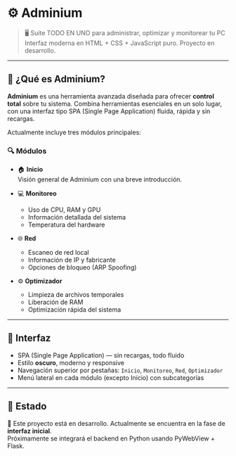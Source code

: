 # ⚙️ Adminium

> 🖥️ Suite TODO EN UNO para administrar, optimizar y monitorear tu PC  
> Interfaz moderna en HTML + CSS + JavaScript puro. Proyecto en desarrollo.

---

## 🧠 ¿Qué es Adminium?

**Adminium** es una herramienta avanzada diseñada para ofrecer **control total** sobre tu sistema. Combina herramientas esenciales en un solo lugar, con una interfaz tipo SPA (Single Page Application) fluida, rápida y sin recargas.

Actualmente incluye tres módulos principales:

### 🔍 Módulos

- 🏠 **Inicio**  
  Visión general de Adminium con una breve introducción.

- 💻 **Monitoreo**  
  - Uso de CPU, RAM y GPU  
  - Información detallada del sistema  
  - Temperatura del hardware  

- 🌐 **Red**  
  - Escaneo de red local  
  - Información de IP y fabricante  
  - Opciones de bloqueo (ARP Spoofing)

- ⚙️ **Optimizador**  
  - Limpieza de archivos temporales  
  - Liberación de RAM  
  - Optimización rápida del sistema  

---

## 📐 Interfaz

- SPA (Single Page Application) — sin recargas, todo fluido
- Estilo **oscuro**, moderno y responsive
- Navegación superior por pestañas: `Inicio`, `Monitoreo`, `Red`, `Optimizador`
- Menú lateral en cada módulo (excepto Inicio) con subcategorías

---

## 🚧 Estado

🔧 Este proyecto está en desarrollo. Actualmente se encuentra en la fase de **interfaz inicial**.  
Próximamente se integrará el backend en Python usando PyWebView + Flask.
